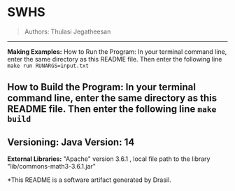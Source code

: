 # SWHS 
> Authors:  Thulasi Jegatheesan
------------------------------------------------------------
**Making Examples:** 
 How to Run the Program:
In your terminal command line, enter the same directory as this README file. Then enter the following line
`make run RUNARGS=input.txt`

How to Build the Program:
In your terminal command line, enter the same directory as this README file. Then enter the following line
`make build`
------------------------------------------------------------
**Versioning:** 
 Java Version: 14
------------------------------------------------------------
**External Libraries:** 
 "Apache" version 3.6.1 , local file path to the library "lib/commons-math3-3.6.1.jar"


*This README is a software artifact generated by Drasil.
